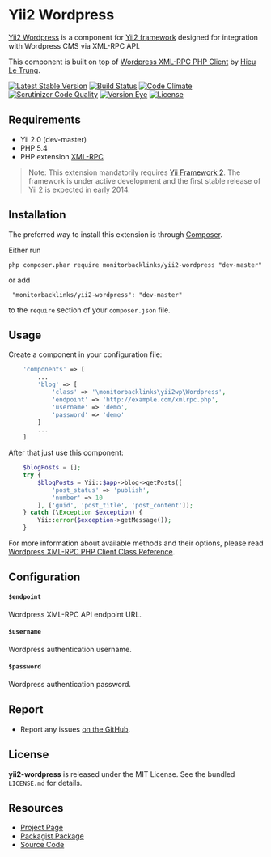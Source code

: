 Yii2 Wordpress
==============

[Yii2 Wordpress](http://monitorbacklinks.github.io/yii2-wordpress) is a component for [Yii2 framework](https://github.com/yiisoft/yii2) designed for integration with Wordpress CMS via XML-RPC API.

This component is built on top of [Wordpress XML-RPC PHP Client](https://github.com/letrunghieu/wordpress-xmlrpc-client) by [Hieu Le Trung](https://github.com/letrunghieu).

[![Latest Stable Version](https://poser.pugx.org/monitorbacklinks/yii2-wordpress/v/stable.svg)](https://packagist.org/packages/monitorbacklinks/yii2-wordpress)
[![Build Status](https://travis-ci.org/monitorbacklinks/yii2-wordpress.svg?branch=master)](https://travis-ci.org/monitorbacklinks/yii2-wordpress)
[![Code Climate](https://codeclimate.com/github/monitorbacklinks/yii2-wordpress.png)](https://codeclimate.com/github/monitorbacklinks/yii2-wordpress)
[![Scrutinizer Code Quality](https://scrutinizer-ci.com/g/monitorbacklinks/yii2-wordpress/badges/quality-score.png?b=master)](https://scrutinizer-ci.com/g/monitorbacklinks/yii2-wordpress/?branch=master)
[![Version Eye](https://www.versioneye.com/php/monitorbacklinks:yii2-wordpress/badge.svg)](https://www.versioneye.com/php/monitorbacklinks:yii2-wordpress)
[![License](https://poser.pugx.org/monitorbacklinks/yii2-wordpress/license.svg)](https://packagist.org/packages/monitorbacklinks/yii2-wordpress)

## Requirements

- Yii 2.0 (dev-master)
- PHP 5.4
- PHP extension [XML-RPC](http://php.net//manual/en/book.xmlrpc.php)

> Note:
This extension mandatorily requires [Yii Framework 2](https://github.com/yiisoft/yii2).
The framework is under active development and the first stable release of Yii 2 is expected in early 2014.


## Installation

The preferred way to install this extension is through [Composer](http://getcomposer.org/).

Either run

``` php composer.phar require monitorbacklinks/yii2-wordpress "dev-master" ```

or add

``` "monitorbacklinks/yii2-wordpress": "dev-master"```

to the `require` section of your `composer.json` file.


## Usage

Create a component in your configuration file:

```php
    'components' => [
        ...
        'blog' => [
            'class' => '\monitorbacklinks\yii2wp\Wordpress',
            'endpoint' => 'http://example.com/xmlrpc.php',
            'username' => 'demo',
            'password' => 'demo'
        ]
        ...
    ]
```

After that just use this component:

```php
    $blogPosts = [];
    try {
        $blogPosts = Yii::$app->blog->getPosts([
            'post_status' => 'publish',
            'number' => 10
        ], ['guid', 'post_title', 'post_content']);
    } catch (\Exception $exception) {
        Yii::error($exception->getMessage());
    }
```

For more information about available methods and their options,
please read [Wordpress XML-RPC PHP Client Class Reference](http://letrunghieu.github.io/wordpress-xmlrpc-client/api/class-HieuLe.WordpressXmlrpcClient.WordpressClient.html).


## Configuration

#### `$endpoint`

Wordpress XML-RPC API endpoint URL.

#### `$username`

Wordpress authentication username.

#### `$password`

Wordpress authentication password.


## Report

- Report any issues [on the GitHub](https://github.com/monitorbacklinks/yii2-wordpress/issues).


## License

**yii2-wordpress** is released under the MIT License. See the bundled `LICENSE.md` for details.


## Resources

- [Project Page](http://monitorbacklinks.github.io/yii2-wordpress)
- [Packagist Package](https://packagist.org/packages/monitorbacklinks/yii2-wordpress)
- [Source Code](https://github.com/monitorbacklinks/yii2-wordpress)